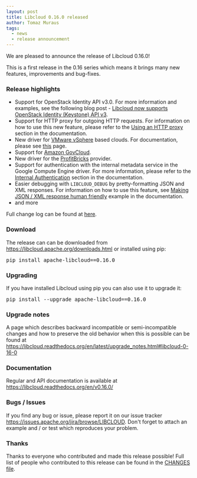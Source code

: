 ```yaml
---
layout: post
title: Libcloud 0.16.0 released
author: Tomaz Muraus
tags:
  - news
  - release announcement
---
```


We are pleased to announce the release of Libcloud 0.16.0!

This is a first release in the 0.16 series which means it brings many
new features, improvements and bug-fixes.

### Release highlights

* Support for OpenStack Identity API v3.0. For more information and
  examples, see the following blog post - [Libcloud now supports OpenStack
  Identity (Keystone) API v3][3].
* Support for HTTP proxy for outgoing HTTP requests. For information on how
  to use this new feature, please refer to the [Using an HTTP proxy][4] section
  in the documentation.
* New driver for [VMware vSphere][7] based clouds. For documentation, please see
  [this][5] page.
* Support for [Amazon GovCloud][8].
* New driver for the [ProfitBricks][6] provider.
* Support for authentication with the internal metadata service in the
  Google Compute Engine driver. For more information, please refer to the
  [Internal Authentication][9] section in the documentation.
* Easier debugging with ``LIBCLOUD_DEBUG`` by pretty-formatting JSON and XML
  responses. For information on how to use this feature, see [Making JSON / XML
  response human friendly][10] example in the documentation.
* and more

Full change log can be found at [here][2].

### Download

The release can can be downloaded from
<https://libcloud.apache.org/downloads.html> or installed using pip:

<pre>
pip install apache-libcloud==0.16.0
</pre>

### Upgrading

If you have installed Libcloud using pip you can also use it to upgrade it:

<pre>
pip install --upgrade apache-libcloud==0.16.0
</pre>

### Upgrade notes

A page which describes backward incompatible or semi-incompatible
changes and how to preserve the old behavior when this is possible
can be found at <https://libcloud.readthedocs.org/en/latest/upgrade_notes.html#libcloud-0-16-0>

### Documentation

Regular and API documentation is available at <https://libcloud.readthedocs.org/en/v0.16.0/>

### Bugs / Issues

If you find any bug or issue, please report it on our issue tracker
<https://issues.apache.org/jira/browse/LIBCLOUD>.
Don't forget to attach an example and / or test which reproduces your
problem.

### Thanks

Thanks to everyone who contributed and made this release possible! Full
list of people who contributed to this release can be found in the
[CHANGES file][2].

[1]: http://mail-archives.apache.org/mod_mbox/libcloud-dev/201407.mbox/%3c82E964C2-22F0-4D08-80AA-F3C8EC124B70@gmail.com%3e
[2]: https://libcloud.readthedocs.org/en/latest/changelog.html#changes-with-apache-libcloud-0-16-0
[3]: http://www.tomaz.me/2014/08/23/libcloud-now-supports-openstack-identity-keystone-api-v3.html
[4]: https://libcloud.readthedocs.org/en/latest/other/using-http-proxy.html
[5]: https://libcloud.readthedocs.org/en/latest/compute/drivers/vsphere.html
[6]: https://www.profitbricks.com/
[7]: http://www.vmware.com/products/vsphere/
[8]: https://aws.amazon.com/govcloud-us/
[9]: https://libcloud.readthedocs.org/en/latest/compute/drivers/gce.html#internal-authentication
[10]: https://libcloud.readthedocs.org/en/latest/troubleshooting.html#example-2-making-json-xml-response-human-friendly
